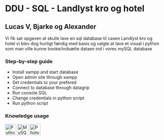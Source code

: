 DDU - SQL - Landlyst kro og hotel
======================================

Lucas V, Bjarke og Alexander
--------------------------------------

Vi fik sat opgaven at skulle lave en sql database til casen Landlyst kro og hotel
vi blev dog hurtigt færdig med basis og valgte at lave et visual i python som man
ville kunne booke/indsætte dataen ind i vores mySQL database



### Step-by-step guide
* Install xampp and start database
* Open admin site through xampp 
* Set credentials to your prefered
* Connect to database through datagrip
* Run console.SQL
* Change credentials in python script
* Run python script




### Knowledge usage
<p align="left">
<a href="https://www.python.org/" target="_blank" rel="noreferrer"><img src="https://raw.githubusercontent.com/danielcranney/readme-generator/main/public/icons/skills/python-colored.svg" width="36" height="36" alt="Python" /></a>
<a href="https://www.mysql.com/" target="_blank" rel="noreferrer"><img src="https://raw.githubusercontent.com/danielcranney/readme-generator/main/public/icons/skills/mysql-colored.svg" width="36" height="36" alt="MySQL" /></a>
<a href="https://www.adobe.com/uk/products/photoshop.html" target="_blank" rel="noreferrer"><img src="https://raw.githubusercontent.com/danielcranney/readme-generator/main/public/icons/skills/photoshop-colored-dark.svg" width="36" height="36" alt="Photoshop" /></a>
</p>
